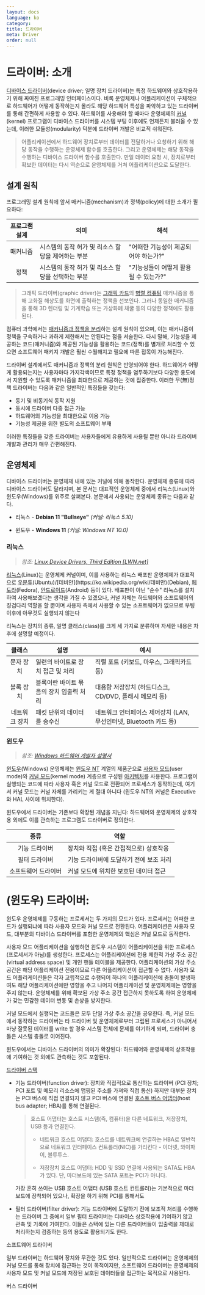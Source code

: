 ```yaml
---
layout: docs
language: ko
category: 
title: 드라이버
meta: Driver
order: null
---
```

# 드라이버: 소개
[디바이스 드라이버](https://ko.wikipedia.org/wiki/장치_드라이버)(device driver; 일명 장치 드라이버)는 특정 하드웨어와 상호작용하기 위해 짜여진 프로그래밍 인터페이스이다. 비록 운영체제나 어플리케이션이 구체적으로 하드웨어가 어떻게 동작하는지 몰라도 해당 하드웨어 특성을 파악하고 있는 드라이버를 통해 간편하게 사용할 수 있다. 하드웨어를 사용해야 할 때마다 운영체제의 [커널](../ko.EMBEDDED_Kernel)(kernel) 프로그램이 디바이스 드라이버를 시스템 부팅 이후에도 언제든지 불러올 수 있는데, 이러한 모듈성(modularity) 덕분에 드라이버 개발은 비교적 쉬워진다.

> 어플리케이션에서 하드웨어 장치로부터 데이터를 전달하거나 요청하기 위해 해당 동작을 수행하는 운영체제 함수를 호출한다. 그리고 운영체제는 해당 동작을 수행하는 디바이스 드라이버 함수를 호출한다. 만일 데이터 요청 시, 장치로부터 확보한 데이터는 다시 역순으로 운영체제를 거쳐 어플리케이션으로 도달한다.

## 설계 원칙
프로그래밍 설계 원칙에 앞서 매커니즘(mechanism)과 정책(policy)에 대한 소개가 필요하다:

| 프로그램 설계 | 의미 | 해석                     |
|:-------:|---|------------------------|
| 매커니즘    | 시스템의 동작 허가 및 리소스 할당을 제어하는 부분 | "어떠한 기능성이 제공되어야 하는가?"  |
| 정책      | 시스템의 동작 허가 및 리소스 할당을 선택하는 부분 |"기능성들이 어떻게 활용될 수 있는가?" |

> 그래픽 드라이버(graphic driver)는 [그래픽 카드](https://ko.wikipedia.org/wiki/그래픽_카드)의 [병렬 컴퓨팅](https://ko.wikipedia.org/wiki/병렬_컴퓨팅) 매커니즘을 통해 고화질 해상도를 화면에 출력하는 정책을 선보인다. 그러나 동일한 매커니즘을 통해 3D 렌더링 및 기계학습 또는 가상화폐 채굴 등의 다양한 정책에도 활용된다.

컴퓨터 과학에서는 [매커니즘과 정책을 분리](https://en.wikipedia.org/wiki/Separation_of_mechanism_and_policy)하는 설계 원칙이 있으며, 이는 매커니즘이 정책을 구속하거나 과하게 제한해서는 안된다는 점을 서술한다. 다시 말해, 기능성을 제공하는 코드(매커니즘)와 제공된 기능성을 활용하는 코드(정책)를 별개로 처리할 수 있으면 소프트웨어 패키지 개발은 훨씬 수월해지고 필요에 따른 접목이 가능해진다.

드라이버 설계에서도 매커니즘과 정책의 분리 원칙은 반영되어야 한다. 하드웨어가 어떻게 활용되는지는 사용자마다 가지각색이므로 특정 정책을 염두하기보다 다양한 용도에서 지원할 수 있도록 매커니즘을 최대한으로 제공하는 것에 집중한다. 이러한 무(無)정책 드라이버는 다음과 같은 일반적인 특징들을 갖는다:

* 동기 및 비동기식 동작 지원
* 동시에 드라이버 다중 접근 가능
* 하드웨어의 기능성을 최대한으로 이용 가능
* 기능성 제공을 위한 별도의 소프트웨어 부재

이러한 특징들을 갖춘 드라이버는 사용자들에게 유용하게 사용될 뿐만 아니라 드라이버 개발과 관리가 매우 간편해진다.

## 운영체제
디바이스 드라이버는 운영체제 내에 있는 커널에 의해 동작한다. 운영체제 종류에 따라 디바이스 드라이버도 달라지며, 본 문서는 대표적인 운영체제 중에서 리눅스(Linux)와 윈도우(Windows)를 위주로 살펴본다. 본문에서 사용되는 운영체제 종류는 다음과 같다.

* 리눅스 - **Debian 11 "Bullseye"** *(커널: 리눅스 5.10)*

* 윈도우 - **Windows 11** *(커널: Windows NT 10.0)*

### 리눅스
> *참조: [Linux Device Drivers, Third Edition [LWN.net]](https://lwn.net/Kernel/LDD3/)*

[리눅스](https://ko.wikipedia.org/wiki/리눅스_커널)(Linux)는 운영체제 커널이며, 이를 사용하는 리눅스 배포판 운영체제가 대표적으로 [우분투](https://ko.wikipedia.org/wiki/우분투_(운영_체제))(Ubuntu)/[데비안](https://ko.wikipedia.org/wiki/데비안)(Debian), [페도라](https://ko.wikipedia.org/wiki/페도라_리눅스)(Fedora), [안드로이드](https://ko.wikipedia.org/wiki/안드로이드_(운영_체제))(Android) 등이 있다. 배포판이 아닌 "순수" 리눅스를 설치하여 사용해보겠다는 생각을 가질 수 있겠으나, 커널 자체는 하드웨어와 소프트웨어의 징검다리 역할을 할 뿐이며 사용자 측에서 사용할 수 있는 소프트웨어가 없으므로 부팅 이후에 아무것도 실행되지 않는다

리눅스는 장치의 종류, 일명 클래스(class)를 크게 세 가지로 분류하며 자세한 내용은 차후에 설명할 예정이다.

| 클래스     | 설명                     | 예시                                           |
|:-------:|------------------------|----------------------------------------------|
| 문자 장치   | 일련의 바이트로 장치 접근 및 처리    | 직렬 포트 (키보드, 마우스, 그래픽카드 등)                    |
| 블록 장치   | 블록이란 바이트 묶음의 장치 입출력 처리 | 대용량 저장장치 (하드디스크, CD/DVD, 플래시 메모리 등)          |
| 네트워크 장치 | 패킷 단위의 데이터를 송수신        | 네트워크 인터페이스 제어장치 (LAN, 무선인터넷, Bluetooth 카드 등) |

### 윈도우
> *참조: [Windows 하드웨어 개발자 설명서](https://docs.microsoft.com/ko-kr/windows-hardware/drivers/)*

[윈도우](https://ko.wikipedia.org/wiki/마이크로소프트_윈도우)(Windows) 운영체제는 [윈도우 NT](https://ko.wikipedia.org/wiki/윈도우_NT) 계열의 제품군으로 [사용자 모드](https://ko.wikipedia.org/wiki/사용자_공간)(user mode)와 [커널 모드](https://ko.wikipedia.org/wiki/보호_링#수퍼바이저_모드)(kernel mode) 계층으로 구성된 [아키텍처](https://ko.wikipedia.org/wiki/윈도우_NT_아키텍처)를 사용한다. 프로그램이 실행되는 코드에 따라 사용자 혹은 커널 모드로 전환되어 프로세스가 동작하는데, 여기서 커널 모드는 커널 자체를 가리키는 게 절대 아니다 (윈도우 NT의 커널은 Executive와 HAL 사이에 위치한다).

윈도우에서 드라이버는 기존보다 확장된 개념을 지닌다: 하드웨어와 운영체제의 상호작용 외에도 이를 관측하는 프로그램도 드라이버로 정의한다.

| 종류      | 역할                     |
|:-------:|------------------------|
| 기능 드라이버 | 장치와 직접 (혹은 간접적으로) 상호작용 |
| 필터 드라이버 | 기능 드라이버에 도달하기 전에 보조 처리 |
| 소프트웨어 드라이버 | 커널 모드에 위치한 보호된 데이터 접근 |

# (윈도우) 드라이버:



윈도우 운영체제를 구동하는 프로세서는 두 가지의 모드가 있다.
프로세서는 어떠한 코드가 실행되냐에 따라 사용자 모드와 커널 모드로 전환된다. 어플리케이션은 사용자 모드, 대부분의 디바이스 드라이버를 포함한 운영체제의 핵심은 커널 모드로 동작한다.

사용자 모드 어플리케이션을 실행하면 윈도우 시스템이 어플리케이션을 위한 프로세스(프로세서가 아님)를 생성한다. 프로세스는 어플리케이션에 전용 제한적 가상 주소 공간(virtual address space) 및 개인 핸들 테이블을 제공한다. 어플리케이션의 가상 주소 공간은 해당 어플리케이션 전용이므로 다른 어플리케이션이 접근할 수 없다. 사용자 모드 어플리케이션들은 각자 고립적으로 수행되어 하나의 어플리케이션에 충돌이 발생하여도 해당 어플리케이션에만 영향을 주고 나머지 어플리케이션 및 운영체제에는 영향을 주지 않는다. 운영체제를 위해 확보된 가상 주소 공간 접근하지 못하도록 하여 운영체제가 갖는 민감한 데이터 변동 및 손상을 방지한다.

커널 모드에서 실행되는 코드들은 모두 단일 가상 주소 공간을 공유한다. 즉, 커널 모드에서 동작하는 드라이버는 타 드라이버 및 운영체제로부터 고립된 프로세스가 아니어서 마냥 잘못된 데이터를 write 할 경우 시스템 전체에 문제를 야기하게 되며, 드라이버 충돌은 시스템 충돌로 이어진다.


윈도우에서는 디바이스 드라이버의 의미가 확장된다: 하드웨어와 운영체제의 상호작용에 기여하는 것 외에도 관측하는 것도 포함된다.

[드라이버 스택](https://docs.microsoft.com/en-us/windows-hardware/drivers/gettingstarted/driver-stacks)

* 기능 드라이버(function driver): 장치와 직접적으로 통신하는 드라이버 (PCI 장치; PCI 포트 및 메모리 리소스에 맵핑된 주소를 가져와 직접 통신)
    하지만 대부분 장치는 PCI 버스에 직접 연결되지 않고 PCI 버스에 연결된 [호스트 버스 어댑터](https://ko.wikipedia.org/wiki/호스트_어댑터)(host bus adapter; HBA)를 통해 연결된다.

    > 호스트 어댑터는 호스트 시스템(즉, 컴퓨터)을 다른 네트워크, 저장장치, USB 등과 연결한다.
    >
    > * 네트워크 호스트 어댑터: 호스트를 네트워크에 연결하는 HBA로 일반적으로 네트워크 인터페이스 컨트롤러(NIC)를 가리킨다 - 이더넷, 와이파이, 블루투스.
    > 
    > * 저장장치 호스트 어댑터: HDD 및 SSD 연결에 사용되는 SATA도 HBA가 있다. 단, 마더보드에 있는 SATA 포트는 PCI가 아니다.
    
    가장 흔히 쓰이는 USB 호스트 어댑터 (USB 호스트 컨트롤러)는 기본적으로 마더보드에 장착되어 있으나, 확장을 하기 위해 PCI를 통해서도 

* 필터 드라이버(filter driver): 기능 드라이버에 도달하기 전에 보조적 처리를 수행하는 드라이버
    그 중에서 일부 필터 드라이버는 디바이스 상호작용에 기여하기 않고 관측 및 기록에 기여한다. 이들은 스택에 있는 다른 드라이버들이 입출력을 제대로 처리하는지 검증하는 등의 용도로 활용되기도 한다.



소프트웨어 드라이버

일부 드라이버는 하드웨어 장치와 무관한 것도 있다. 일반적으로 드라이버는 운영체제의 커널 모드를 통해 장치에 접근하는 것이 목적이지만, 소프트웨어 드라이버는 운영체제의 사용자 모드 및 커널 모드에 저장된 보호된 데이터들을 접근하는 목적으로 사용된다.



버스 드라이버